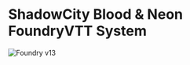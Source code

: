 # ShadowCity Blood & Neon FoundryVTT System

![Foundry v13](https://img.shields.io/badge/foundry-v13-green)

